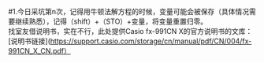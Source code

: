 #1.今日采坑第n次，记得用牛顿法解方程的时候，变量可能会被保存（具体情况需要继续熟悉），记得（shift）+（STO）+变量，将变量重置归零。  
找室友借说明书，实在不行，此处提供Casio fx-991CN X的官方说明书的文库：[说明书链接](https://support.casio.com/storage/cn/manual/pdf/CN/004/fx-991CN_X_CN.pdf）
